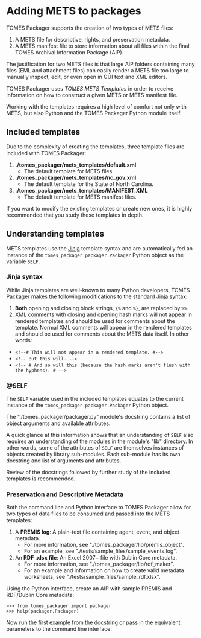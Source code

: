 # Adding METS to packages
TOMES Packager supports the creation of two types of METS files:

 1. A METS file for descriptive, rights, and preservation metadata.
 2. A METS manifest file to store information about all files within the final TOMES Archival Information Package (AIP).

The justification for two METS files is that large AIP folders containing many files (EML and attachment files) can easily render a METS file too large to manually inspect, edit, or even open in GUI text and XML editors.

TOMES Packager uses *TOMES METS Templates* in order to receive information on how to construct a given METS or METS manifest file.

Working with the templates requires a high level of comfort not only with METS, but also Python and the TOMES Packager Python module itself.

## Included templates
Due to the complexity of creating the templates, three template files are included with TOMES Packager:
 
 1. **./tomes\_packager/mets\_templates/default.xml**
	* The default template for METS files.
 2. **./tomes\_packager/mets\_templates/nc_gov.xml**
 	* The default template for the State of North Carolina.
 3. **./tomes\_packager/mets\_templates/MANIFEST.XML**
 	* The default template for METS manifest files.

If you want to modify the existing templates or create new ones, it is highly recommended that you study these templates in depth.

## Understanding templates
METS templates use the [Jinja](http://jinja.pocoo.org) template syntax and are automatically fed an instance of the `tomes_packager.packager.Packager` Python object as the variable `SELF`.

### Jinja syntax
While Jinja templates are well-known to many Python developers, TOMES Packager makes the following modifications to the standard Jinja syntax:

 1. **Both** opening and closing block strings, `{%` and `%}`, are replaced by `%%`.
 2. XML comments with closing and opening hash marks will not appear in rendered templates and should be used for comments about the template. Normal XML comments will appear in the rendered templates and should be used for comments about the METS data itself. In other words:
   * `<!--# This will not appear in a rendered template. #-->`
   * `<!-- But this will. -->`
   * `<!-- # And so will this (because the hash marks aren't flush with the hyphens). # -->`

### @SELF
The `SELF` variable used in the included templates equates to the current instance of the `tomes_packager.packager.Packager` Python object.

The "./tomes_packager/packager.py" module's docstring contains a list of object arguments and available attributes.

A quick glance at this information shows that an understanding of `SELF` also requires an understanding of the modules in the module's "lib" directory. In other words, some of the attributes of `SELF` are themselves instances of objects created by library sub-modules. Each sub-module has its own docstring and list of arguments and attributes.

Review of the docstrings followed by further study of the included templates is recommended.

### Preservation and Descriptive Metadata
Both the command line and Python interface to TOMES Packager allow for two types of data files to be consumed and passed into the METS templates:

 1. A **PREMIS log**: A plain-text file containing agent, event, and object metadata.
	* For more information, see "./tomes\_packager/lib/premis\_object".
	* For an example, see "./tests/sample\_files/sample_events.log".
 2. An **RDF .xlsx file**: An Excel 2007+ file with Dublin Core metadata.
 	* For more information, see "./tomes\_packager/lib/rdf\_maker".
 	* For an example and information on how to create valid metadata worksheets, see "./tests/sample\_files/sample_rdf.xlsx".

Using the Python interface, create an AIP with sample PREMIS and RDF/Dublin Core metadata:
	
	>>> from tomes_packager import packager
	>>> help(packager.Packager)

Now run the first example from the docstring or pass in the equivalent parameters to the command line interface.